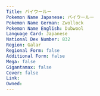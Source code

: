 ```yaml
---
﻿Title: バイウールー
Pokemon Name Japanese: バイウールー
Pokemon Name German: Zwollock
Pokemon Name English: Dubwool
Language Card: Japanese
National Dex Number: 832
Region: Galar
Regional Form: false
Additional Form: false
Mega: false
Gigantamax: false
Cover: false
Link: 
Owned: 
---
```

